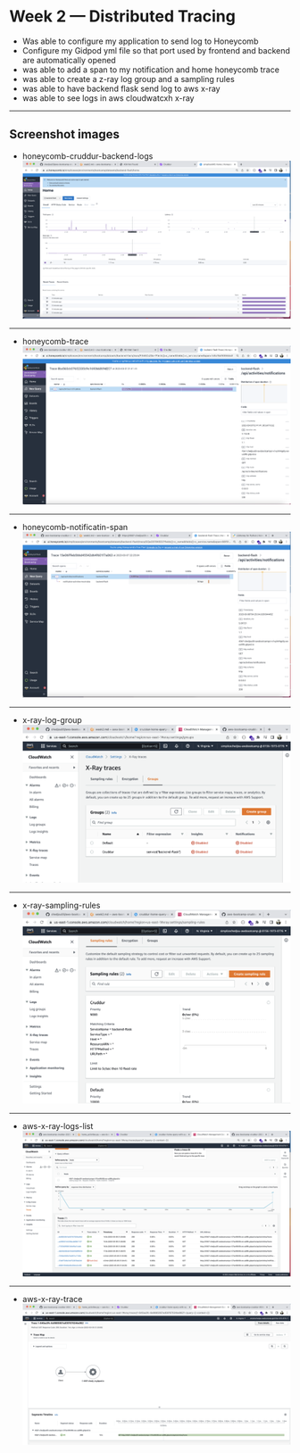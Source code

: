 # Week 2 — Distributed Tracing

- Was able to configure my application to send log to Honeycomb
- Configure my Gidpod yml file so that port used by frontend and backend are automatically opened
- was able to add a span to my notification and home honeycomb trace
- was able to create a z-ray log group and a sampling rules
- was able to have backend flask send log to aws x-ray
- was able to see logs in aws cloudwatcxh x-ray


---
##  Screenshot images


- honeycomb-cruddur-backend-logs
![honeycomb-cruddur-backend-logs](assets/honeycomb-cruddur-backend-logs.png)

---

- honeycomb-trace
![honeycomb-trace](assets/honeycomb-trace.png)

---

- honeycomb-notificatin-span
![honeycomb-notificatin-span](assets/honeycomb-notificatin-span.png)

---

- x-ray-log-group
![x-ray-log-group](assets/x-ray-log-group.png)

---

- x-ray-sampling-rules
![x-ray-sampling-rules](assets/x-ray-sampling-rules.png)

---

- aws-x-ray-logs-list
![aws-x-ray-logs-list](assets/aws-x-ray-logs-list.png)

---

- aws-x-ray-trace
![aws-x-ray-trace](assets/aws-x-ray-trace.png)
